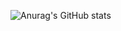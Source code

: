 ![Anurag's GitHub stats](https://github-readme-stats.vercel.app/api?username=kaanosu&theme=dark&show_icons=true)
